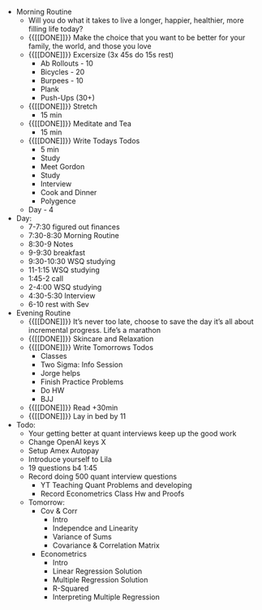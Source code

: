 - Morning Routine
    - Will you do what it takes to live a longer, happier, healthier, more filling life today?
    - {{[[DONE]]}} Make the choice that you want to be better for your family, the world, and those you love
    - {{[[DONE]]}} Excersize (3x 45s do 15s rest)
        - Ab Rollouts - 10
        - Bicycles  - 20
        - Burpees - 10
        - Plank 
        - Push-Ups (30+)
    - {{[[DONE]]}} Stretch
        - 15 min
    - {{[[DONE]]}} Meditate and Tea
        - 15 min
    - {{[[DONE]]}} Write Todays Todos
        - 5 min
        - Study
        - Meet Gordon
        - Study
        - Interview
        - Cook and Dinner
        - Polygence
    - Day - 4
- Day:
    - 7-7:30 figured out finances
    - 7:30-8:30 Morning Routine
    - 8:30-9 Notes
    - 9-9:30 breakfast
    - 9:30-10:30 WSQ studying
    - 11-1:15 WSQ studying
    - 1:45-2 call
    - 2-4:00 WSQ studying
    - 4:30-5:30 Interview
    - 6-10 rest with Sev
- Evening Routine
    - {{[[DONE]]}} It’s never too late, choose to save the day it’s all about incremental progress. Life’s a marathon
    - {{[[DONE]]}} Skincare and Relaxation
    - {{[[DONE]]}} Write Tomorrows Todos
        - Classes
        - Two Sigma: Info Session
        - Jorge helps
        - Finish Practice Problems
        - Do HW
        - BJJ
    - {{[[DONE]]}} Read +30min
    - {{[[DONE]]}} Lay in bed by 11
- Todo:
    - Your getting better at quant interviews keep up the good work
    - Change OpenAI keys X
    - Setup Amex Autopay
    - Introduce yourself to Lila
    - 19 questions b4 1:45
    - Record doing 500 quant interview questions
        - YT Teaching Quant Problems and developing
        - Record Econometrics Class Hw and Proofs
    - Tomorrow:
        - Cov & Corr
            - Intro
            - Independce and Linearity
            - Variance of Sums
            - Covariance & Correlation Matrix
        - Econometrics
            - Intro
            - Linear Regression Solution
            - Multiple Regression Solution
            - R-Squared
            - Interpreting Multiple Regression

